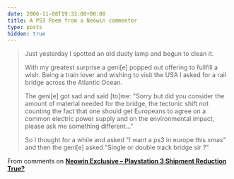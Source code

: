 ```yaml
---
date: 2006-11-08T19:33:00+00:00
title: A PS3 Poem from a Neowin commenter
type: posts
hidden: true
---
```



> Just yesterday I spotted an old dusty lamp and begun to clean it.
>
> With my greatest surprise a geni[e] popped out offering to fullfill a wish. Being a train lover and wishing to visit the USA I asked for a rail bridge across the Atlantic Ocean.
>
> The geni[e] got sad and said [to]me: "Sorry but did you consider the amount of material needed for the bridge, the tectonic shift not counting the
> fact that one should get Europeans to agree on a common electric power supply and on the environmental impact, please ask me something
> different..."
>
> So I thought for a while and asked "I want a ps3 in europe this xmas" and then the geni[e] asked "Single or double track bridge sir ?"

From comments on **[Neowin Exclusive – Playstation 3 Shipment Reduction True?](https://www.neowin.net/index.php?act=view&id=36041)**
